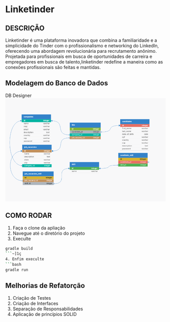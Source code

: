 # Linketinder

## DESCRIÇÃO
Linketinder é uma plataforma inovadora que combina a familiaridade e a simplicidade do Tinder com o profissionalismo e networking do LinkedIn, oferecendo uma abordagem revolucionária para recrutamento anônimo. Projetada para profissionais em busca de oportunidades de carreira e empregadores em busca de talento,linketinder redefine a maneira como as conexões profissionais são feitas e mantidas.

## Modelagem do Banco de Dados
DB Designer
<img src="./DB/linketinder.png">
## COMO RODAR
1. Faça o clone da apliação
2. Navegue até o diretório do projeto
3. Execulte
```bash
gradle build
```~]1ç 
4. Enfim execulte
```bash
gradle run
```
## Melhorias de Refatorção
1. Criação de Testes
2. Criação de Interfaces
3. Separação de Responsabilidades
4. Aplicação de princípios SOLID

<!-- Pedro Jonas Nunes de Araújo -->
